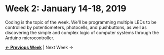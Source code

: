 # Week 2: January 14-18, 2019

Coding is the topic of the week. We'll be programming multiple LEDs to be controlled by potentiometers, photocells, and pushbuttons, as well as discovering the simple and complex logic of computer systems through the Arduino microcontroller.

**[&larr; Previous Week](https://jlaurentpdx.github.io/beginning-maker-tech/week1)** | Next Week &rarr; 
